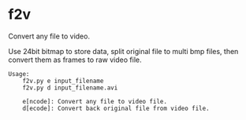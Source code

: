 # f2v
Convert any file to video.

Use 24bit bitmap to store data, split original file to multi bmp files, then convert them as frames to raw video file.

    Usage:
        f2v.py e input_filename
        f2v.py d input_filename.avi

        e[ncode]: Convert any file to video file.
        d[ecode]: Convert back original file from video file.